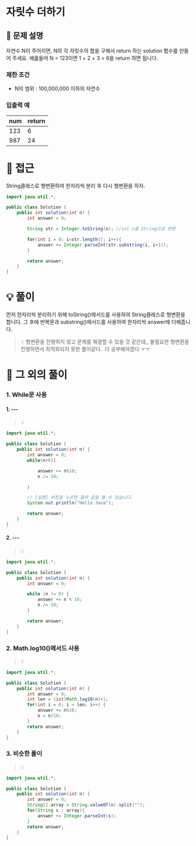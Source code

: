 # 자릿수 더하기

## 📌 문제 설명

자연수 N이 주어지면, N의 각 자릿수의 합을 구해서 return 하는 solution 함수를 만들어 주세요.
예를들어 N = 123이면 1 + 2 + 3 = 6을 return 하면 됩니다.

### 제한 조건

- N의 범위 : 100,000,000 이하의 자연수

### 입출력 예

| num | return |
| --- | ------ |
| 123 | 6      |
| 987 | 24     |

# 🧐 접근

String클래스로 형변환하여 한자리씩 분리 후 다시 형변환을 하자.

```java
import java.util.*;

public class Solution {
    public int solution(int n) {
        int answer = 0;

        String str = Integer.toString(n); //int n을 String으로 변환

        for(int i = 0; i<str.length(); i++){
            answer += Integer.parseInt(str.substring(i, i+1));
        }

        return answer;
    }
}
```

# 💡 풀이

먼저 한자리씩 분리하기 위해 toString()메서드를 사용하여 String클래스로 형변환을 합니다.
그 후에 반복문과 substring()메서드를 사용하여 한자리씩 answer에 더해줍니다.

> 💡 형변환을 진행하지 않고 문제를 해결할 수 있을 것 같은데,, 불필요한 형변환을 진행하면서 최적화되지 못한 풀이같다.. 더 공부해야겠다 ㅜㅜ

# 📘 그 외의 풀이

### 1. While문 사용

#### 1. ---

> 💡

```java
import java.util.*;

public class Solution {
    public int solution(int n) {
        int answer = 0;
        while(n>0){

            answer += n%10;
            n /= 10;

        }

        // [실행] 버튼을 누르면 출력 값을 볼 수 있습니다.
        System.out.println("Hello Java");

        return answer;
    }
}
```

#### 2. ---

> 💡

```java
import java.util.*;

public class Solution {
    public int solution(int n) {
        int answer = 0;

        while (n != 0) {
            answer += n % 10;
            n /= 10;
        }

        return answer;
    }
}
```

### 2. Math.log10()메서드 사용

> 💡

```java
import java.util.*;

public class Solution {
    public int solution(int n) {
        int answer = 0;
        int len = (int)Math.log10(n)+1;
        for(int i = 0; i < len; i++) {
            answer += n%10;
            n = n/10;
        }
        return answer;
    }
}
```

### 3. 비슷한 풀이

> 💡

```java
import java.util.*;

public class Solution {
    public int solution(int n) {
        int answer = 0;
        String[] array = String.valueOf(n).split("");
        for(String s : array){
            answer += Integer.parseInt(s);
        }
        return answer;
    }
}
```

